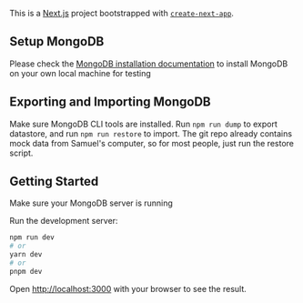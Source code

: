 This is a [Next.js](https://nextjs.org/) project bootstrapped with [`create-next-app`](https://github.com/vercel/next.js/tree/canary/packages/create-next-app).

## Setup MongoDB

Please check the [MongoDB installation documentation](https://www.mongodb.com/docs/manual/installation/) to install MongoDB on your own local machine for testing


## Exporting and Importing MongoDB

Make sure MongoDB CLI tools are installed. Run `npm run dump` to export datastore, and run `npm run restore` to import. The git repo already contains mock data from Samuel's computer, so for most people, just run the restore script.


## Getting Started

Make sure your MongoDB server is running

Run the development server:

```bash
npm run dev
# or
yarn dev
# or
pnpm dev
```

Open [http://localhost:3000](http://localhost:3000) with your browser to see the result.